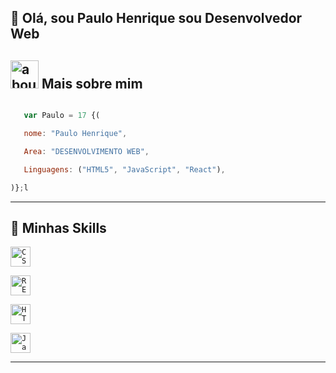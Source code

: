 ## 👋 Olá, sou Paulo Henrique sou Desenvolvedor Web

## <img width="45" alt="about" src="https://raw.github.com/elizarov/elizarov/master/about.png"> Mais sobre mim

```JavaScript

   var Paulo = 17 {(

   nome: "Paulo Henrique",

   Area: "DESENVOLVIMENTO WEB",

   Linguagens: ("HTML5", "JavaScript", "React"),

)};l

```

----

## 🚀 Minhas Skills

<code><img height="32" src="https://img.shields.io/badge/CSS3-1572B6?style=for-the-badge&logo=css3&logoColor=white" alt="CSS"/></code>

<code><img height="32" src="https://img.shields.io/badge/React-20232A?style=for-the-badge&logo=react&logoColor=61DAFB" alt="REACT.JS"/></code></code>

<code><img height="32" src="https://img.shields.io/badge/HTML5-E34F26?style=for-the-badge&logo=html5&logoColor=white" alt="HTML"/></code></code>

<code><img height="32" src="https://img.shields.io/badge/JavaScript-323330?style=for-the-badge&logo=javascript&logoColor=F7DF1E" alt="Javascript"/></code>

---


